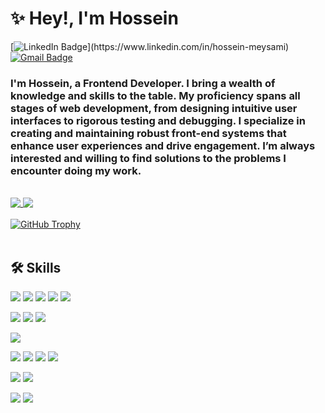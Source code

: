 # ✨ Hey!, I'm Hossein

[![LinkedIn Badge]([https://img.shields.io/badge/Gmail-%20-d14836?style=flat&logo=Gmail&logoColor=white](https://img.shields.io/badge/LinkedIn-%20-blue?style=flat&logo=linkedin&logoColor=white))](https://www.linkedin.com/in/hossein-meysami)
[![Gmail Badge](https://img.shields.io/badge/Gmail-%20-d14836?style=flat&logo=Gmail&logoColor=white)](mailto:hmeysami.nia@gmail.com)

### I'm Hossein, a Frontend Developer. I bring a wealth of knowledge and skills to the table. My proficiency spans all stages of web development, from designing intuitive user interfaces to rigorous testing and debugging. I specialize in creating and maintaining robust front-end systems that enhance user experiences and drive engagement. I’m always interested and willing to find solutions to the problems I encounter doing my work.

<br/>

<a href="https://github.com/hossein25">
  <img align="top" src="https://github-readme-stats.vercel.app/api?username=hossein25&hide=stars&show_icons=true&theme=dark" />
</a>

<a href="https://github.com/hossein25">
  <img align="top" src="https://github-readme-stats.vercel.app/api/top-langs/?username=hossein25&layout=compact&theme=dark" />
</a>

<br/>
<br/>

<a href="https://github.com/hossein25">
  <img align="top" src="https://github-profile-trophy.vercel.app/?username=hossein25&theme=darkhub" alt="GitHub Trophy" />
</a>

<br/>
<br/>

## 🛠 Skills

![](https://img.shields.io/badge/JavaScript-%20-yellow?style=flat&logo=javascript&color=f7df1d&logoColor=white)
![](https://img.shields.io/badge/TypeScript-%20-blue?style=flat&logo=typescript&color=297acb&logoColor=white)
![](https://img.shields.io/badge/React-%20-blue?style=flat&logo=react&color=61dafb&logoColor=white)
![](https://img.shields.io/badge/Redux-%20-blue?style=flat&logo=redux&color=764abc)
![](https://img.shields.io/badge/Next-%20-black?style=flat&logo=next.js)

![](https://img.shields.io/badge/Jest-%20-black?style=flat&logo=jest&color=c21325)
![](https://img.shields.io/badge/Testing%20Library-%20-black?style=flat&logo=testing-library&color=e33332&logoColor=white)
![](https://img.shields.io/badge/cypress-%20-black?style=flat&logo=cypress&color=058a5e)

![](https://img.shields.io/badge/GraphQL-%20-black?style=flat&logo=graphql&color=e10098)

![](https://img.shields.io/badge/CSS-%20-black?style=flat&logo=css3&color=1572b6)
![](https://img.shields.io/badge/MaterialUI-%20-black?style=flat&logo=mui&color=1572b6&logoColor=white)
![](https://img.shields.io/badge/Bootstrap-%20-black?style=flat&logo=bootstrap&color=1572b6&logoColor=white)
![](https://img.shields.io/badge/styled%20components-%20-black?style=flat&logo=styled-components&color=db7093&logoColor=white)

![](https://img.shields.io/badge/NodeJS-%20-black?style=flat&logo=Node.js&color=339933&logoColor=white)
![](https://img.shields.io/badge/NestJS-%20-black?style=flat&logo=nestjs&color=red&logoColor=white)

![](https://img.shields.io/badge/PostreSQL-%20-black?style=flat&logo=postgresql&color=336791&logoColor=white)
![](https://img.shields.io/badge/MongoDB-%20-black?style=flat&logo=MongoDb&color=47A248&logoColor=white)

<br/>

